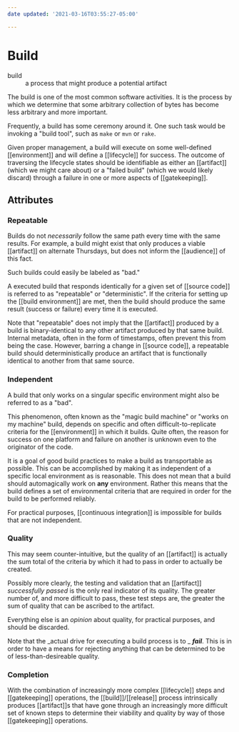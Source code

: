 ```yaml
---
date updated: '2021-03-16T03:55:27-05:00'

---
```


# Build

<dl>
<dt>build</dt>
<dd>a process that might produce a potential artifact</dd>
</dl>

The build is one of the most common software activities.  It is the process by which we determine that some arbitrary collection of bytes has become less arbitrary and more important.

Frequently, a build has some ceremony around it.  One such task would be invoking a "build tool", such as `make` or `mvn` or `rake`.

Given proper management, a build will execute on some well-defined [[environment]] and will define a [[lifecycle]] for success.  The outcome of traversing the lifecycle states should be identifiable as either an [[artifact]] (which we might care about) or a "failed build" (which we would likely discard) through a failure in one or more aspects of [[gatekeeping]].

## Attributes

### Repeatable

Builds do not _necessarily_ follow the same path every time with the same results.  For example, a build might exist that only produces a viable [[artifact]] on alternate Thursdays, but does not inform the [[audience]] of this fact.

Such builds could easily be labeled as "bad."

A executed build that responds identically for a given set of [[source code]] is referred to as "repeatable" or "deterministic".  If the criteria for setting up the [[build environment]] are met, then the build should produce the same result (success or failure) every time it is executed.

Note that "repeatable" does not imply that the [[artifact]] produced by a build is binary-identical to any other artifact produced by that same build.  Internal metadata, often in the form of timestamps, often prevent this from being the case.  However, barring a change in [[source code]], a repeatable build should deterministically produce an artifact that is functionally identical to another from that same source.

### Independent

A build that only works on a singular specific environment might also be referred to as a "bad".  

This phenomenon, often known as the "magic build machine" or "works on my machine" build, depends on specific and often difficult-to-replicate criteria for the [[environment]] in which it builds.  Quite often, the reason for success on one platform and failure on another is unknown even to the originator of the code.

It is a goal of good build practices to make a build as transportable as possible.  This can be accomplished by making it as independent of a specific local environment as is reasonable.  This does not mean that a build should automagically work on **any** environment.  Rather this means that the build defines a set of environmental criteria that are required in order for the build to be performed reliably.

For practical purposes, [[continuous integration]] is impossible for builds that are not independent.

### Quality

This may seem counter-intuitive, but the quality of an [[artifact]] is actually the sum total of the criteria by which it had to pass in order to actually be created.

Possibly more clearly, the testing and validation that an [[artifact]] _successfully passed_ is the only real indicator of its quality. The greater number of, and more difficult to pass, these test steps are, the greater the sum of quality that can be ascribed to the artifact.

Everything else is an _opinion_ about quality, for practical purposes, and should be discarded.

Note that the _actual drive for executing a build process is to _ _**fail**_.  This is in order to have a means for rejecting anything that can be determined to be of less-than-desireable quality.


### Completion

With the combination of increasingly more complex [[lifecycle]] steps and [[gatekeeping]] operations, the [[build]]/[[release]] process intrinsically produces [[artifact]]s that have gone through an increasingly more difficult set of known steps to determine their viability and quality by way of those [[gatekeeping]] operations.
